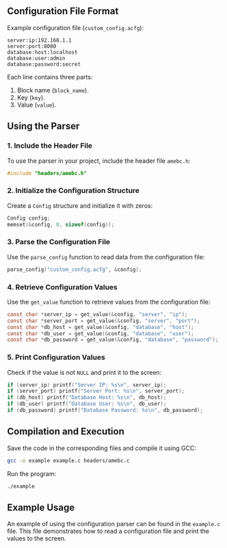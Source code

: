 ## Configuration File Format
Example configuration file (`custom_config.acfg`):

```plaintext
server:ip:192.168.1.1
server:port:8080
database:host:localhost
database:user:admin
database:password:secret
```

Each line contains three parts:

1. Block name (`block_name`).
2. Key (`key`).
3. Value (`value`).

## Using the Parser

### 1. Include the Header File

To use the parser in your project, include the header file `amebc.h`:

```c
#include "headers/amebc.h"
```

### 2. Initialize the Configuration Structure

Create a `Config` structure and initialize it with zeros:

```c
Config config;
memset(&config, 0, sizeof(config));
```

### 3. Parse the Configuration File

Use the `parse_config` function to read data from the configuration file:

```c
parse_config("custom_config.acfg", &config);
```

### 4. Retrieve Configuration Values

Use the `get_value` function to retrieve values from the configuration file:

```c
const char *server_ip = get_value(&config, "server", "ip");
const char *server_port = get_value(&config, "server", "port");
const char *db_host = get_value(&config, "database", "host");
const char *db_user = get_value(&config, "database", "user");
const char *db_password = get_value(&config, "database", "password");
```

### 5. Print Configuration Values

Check if the value is not `NULL` and print it to the screen:

```c
if (server_ip) printf("Server IP: %s\n", server_ip);
if (server_port) printf("Server Port: %s\n", server_port);
if (db_host) printf("Database Host: %s\n", db_host);
if (db_user) printf("Database User: %s\n", db_user);
if (db_password) printf("Database Password: %s\n", db_password);
```

## Compilation and Execution

Save the code in the corresponding files and compile it using GCC:

```bash
gcc -o example example.c headers/amebc.c
```

Run the program:

```bash
./example
```

## Example Usage

An example of using the configuration parser can be found in the `example.c` file. This file demonstrates how to read a configuration file and print the values to the screen.
